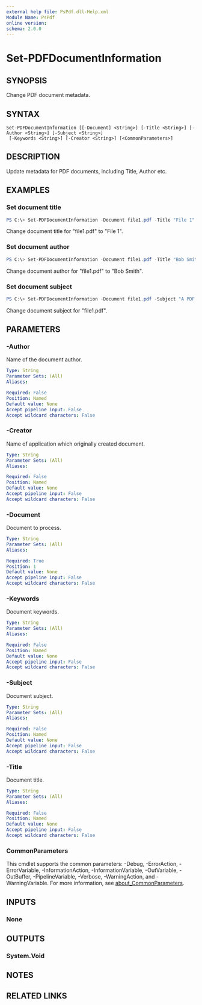 ```yaml
---
external help file: PsPdf.dll-Help.xml
Module Name: PsPdf
online version:
schema: 2.0.0
---
```


# Set-PDFDocumentInformation

## SYNOPSIS
Change PDF document metadata.

## SYNTAX

```
Set-PDFDocumentInformation [[-Document] <String>] [-Title <String>] [-Author <String>] [-Subject <String>]
 [-Keywords <String>] [-Creator <String>] [<CommonParameters>]
```

## DESCRIPTION
Update metadata for PDF documents, including Title, Author etc.

## EXAMPLES

### Set document title
```powershell
PS C:\> Set-PDFDocumentInformation -Document file1.pdf -Title "File 1"
```

Change document title for "file1.pdf" to "File 1".

### Set document author
```powershell
PS C:\> Set-PDFDocumentInformation -Document file1.pdf -Title "Bob Smith"
```

Change document author for "file1.pdf" to "Bob Smith".

### Set document subject
```powershell
PS C:\> Set-PDFDocumentInformation -Document file1.pdf -Subject "A PDF Document"
```

Change document subject for "file1.pdf".

## PARAMETERS

### -Author
Name of the document author.

```yaml
Type: String
Parameter Sets: (All)
Aliases:

Required: False
Position: Named
Default value: None
Accept pipeline input: False
Accept wildcard characters: False
```

### -Creator
Name of application which originally created document.

```yaml
Type: String
Parameter Sets: (All)
Aliases:

Required: False
Position: Named
Default value: None
Accept pipeline input: False
Accept wildcard characters: False
```

### -Document
Document to process.

```yaml
Type: String
Parameter Sets: (All)
Aliases:

Required: True
Position: 1
Default value: None
Accept pipeline input: False
Accept wildcard characters: False
```

### -Keywords
Document keywords.

```yaml
Type: String
Parameter Sets: (All)
Aliases:

Required: False
Position: Named
Default value: None
Accept pipeline input: False
Accept wildcard characters: False
```

### -Subject
Document subject.

```yaml
Type: String
Parameter Sets: (All)
Aliases:

Required: False
Position: Named
Default value: None
Accept pipeline input: False
Accept wildcard characters: False
```

### -Title
Document title.

```yaml
Type: String
Parameter Sets: (All)
Aliases:

Required: False
Position: Named
Default value: None
Accept pipeline input: False
Accept wildcard characters: False
```

### CommonParameters
This cmdlet supports the common parameters: -Debug, -ErrorAction, -ErrorVariable, -InformationAction, -InformationVariable, -OutVariable, -OutBuffer, -PipelineVariable, -Verbose, -WarningAction, and -WarningVariable. For more information, see [about_CommonParameters](http://go.microsoft.com/fwlink/?LinkID=113216).

## INPUTS

### None

## OUTPUTS

### System.Void

## NOTES

## RELATED LINKS
